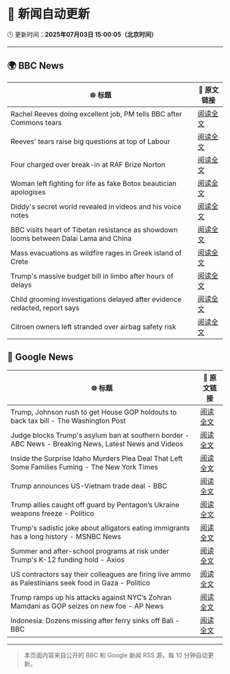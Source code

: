 # 🧠 新闻自动更新

🕒 更新时间：**2025年07月03日 15:00:05（北京时间）**

---

## 🌍 BBC News

| 🌐 标题 | 🔗 原文链接 |
|--------|-------------|
| Rachel Reeves doing excellent job, PM tells BBC after Commons tears | [阅读全文](https://www.bbc.com/news/articles/cly26wpez97o) |
| Reeves' tears raise big questions at top of Labour | [阅读全文](https://www.bbc.com/news/articles/cn0qr9wlpnqo) |
| Four charged over break-in at RAF Brize Norton | [阅读全文](https://www.bbc.com/news/articles/cly1jejw4xeo) |
| Woman left fighting for life as fake Botox beautician apologises | [阅读全文](https://www.bbc.com/news/articles/c89eey7jjeno) |
| Diddy's secret world revealed in videos and his voice notes | [阅读全文](https://www.bbc.com/news/articles/c628r6q0n4vo) |
| BBC visits heart of Tibetan resistance as showdown looms between Dalai Lama and China | [阅读全文](https://www.bbc.com/news/articles/c5y772jlpgzo) |
| Mass evacuations as wildfire rages in Greek island of Crete | [阅读全文](https://www.bbc.com/news/articles/cd0vdkry307o) |
| Trump's massive budget bill in limbo after hours of delays | [阅读全文](https://www.bbc.com/news/articles/c20rrxjnx4lo) |
| Child grooming investigations delayed after evidence redacted, report says | [阅读全文](https://www.bbc.com/news/articles/cgq7n3lyyjqo) |
| Citroen owners left stranded over airbag safety risk | [阅读全文](https://www.bbc.com/news/articles/c0m8872n9gxo) |

## 📰 Google News

| 🌐 标题 | 🔗 原文链接 |
|--------|-------------|
| Trump, Johnson rush to get House GOP holdouts to back tax bill - The Washington Post | [阅读全文](https://news.google.com/rss/articles/CBMikAFBVV95cUxNTzhfT2o0Y3FOTEVtU1UzdU5sbXBnSl9kZ3lVR2txWFFNR2Q5TGU2RWdfOUxsRERxLWF6Q3pWRGhENmY2TzQwQWtvdVFJaFdWYVprZmZmTnJQVF8xN1NTbTFOSzUxVmZQQXo2bWRwQmd5MmRJZWpjb0h0ZFFCLUh3aW9hYy1feDk1bkd3anVqcjQ?oc=5) |
| Judge blocks Trump's asylum ban at southern border - ABC News - Breaking News, Latest News and Videos | [阅读全文](https://news.google.com/rss/articles/CBMilgFBVV95cUxQaEN5bzZTT0taSmpkSDMwTjEtcFlEaTlZb19Ja1BNYmFEVXpQQnVOWjZwUEwteEEybVBibjN4WEctaWJTX3ZZY2o0TFd3ejYxbUlMM1RjVDlRMEwtSzd0Wm54R2J0R0c0NzRBVmUxRTYtajh3eG5XbURSMm90Wld5RTVFc0JuUUROcENjQmRJM2Y4V3JUNGfSAZsBQVVfeXFMUC1lLXJxWjV6SXVIQU5uSEFaMUx6Nmh6eGxXVjV2VFlEeUlpLWItZ1ZYNnJRdnFRb2JFOWp3bEFBOHVRWWxGRng5TUVzUlFjdGo1NlF4c3cwdXYtQVdmRnBoYzRqSzExbmJkYnpIclhCVlRmSzI2YURFR29fM0pfX3F3Rm1OaGNPUjJWZVg5cWpKaTIteVVEX2hsVUE?oc=5) |
| Inside the Surprise Idaho Murders Plea Deal That Left Some Families Fuming - The New York Times | [阅读全文](https://news.google.com/rss/articles/CBMiggFBVV95cUxPNC1nejJNYXRDX2pmZFQ0RmJoQ2ZjZEhYbGt6OGxYaG1BS0FGVXRTUnFMdnU2U2JGcDAyYzNXRHZkUFRmV29EYnVxVklvNmhhOGdqbkxGZUkyazhZblJvMW5lUXBmM1Rrd0FxT2VMVGVZZVZ2bm12RjhXN213MWdXM1BR?oc=5) |
| Trump announces US-Vietnam trade deal - BBC | [阅读全文](https://news.google.com/rss/articles/CBMiWkFVX3lxTFB1LTBDVUdFcHZVTTMxVmYxWm84RGMzeDZpRV8xZTNGRFZXSGlDYkp5dWRCaFJKdkhsNFV3NmJSRk9wU1BpcnVDb0tKdzJEWmZLZ0dFekRqUm8yUdIBX0FVX3lxTE5YNndNc1g2blJqaEJreFV2ZzhPVkFnY3NvRkE4VjBWLTdzM3FlUV9PSFNyOUllR01JNDZ1dVpCdTNSc0hTS3M4ZkU3cEJ4SnVwNlpQdldvWmpNRVNkWHdJ?oc=5) |
| Trump allies caught off guard by Pentagon’s Ukraine weapons freeze - Politico | [阅读全文](https://news.google.com/rss/articles/CBMikAFBVV95cUxNRUVzUXVEdTE4RHJMNUJzYmhPUXBCeXBoRWZINGd1bTBxVkJORlJobWxPaFZld2hVR0x5WmEtRXBmSmN6Y215NWxUcUZFZTlTM01NNHpwSm02dFczNHV3OWJPNE9PYS15SG0tS2RIbUdyWERCMERGSXhQcjY3UmxWU0hLQWN2cnI4RDJOa2dMcTE?oc=5) |
| Trump's sadistic joke about alligators eating immigrants has a long history - MSNBC News | [阅读全文](https://news.google.com/rss/articles/CBMikwFBVV95cUxPeU41Um1WS2ZLcDNVVmh1SnRxazNlY3Jwb1owQzRNaVdKZDZ4R0xGWVB5YldTeV9PT19DclEzaWRpTUN4LXpLQWtoSEUxYzdqQUxYZlRsa3JLeUNlZ3IxRFZzcGtSWGNPZ1NUQTM2TDVpaUVKMHNQQTNLZWVkUkVuV09sZmRXOVdhVFM1Tnp2cGl0VDjSAXNBVV95cUxOMGZ6YkswVEY0ZTBoeEVqeTJLaHBjZ25abDlpVzR6MFA4ZDB5WUFJWUk1YUZZa2pXRFMyUlNHWXRXckcwc1Y4N3FhZ3laRXZSMHlPRkhMQnJrVkZiaHJFUC1Rd0R1X3ZCRjk0YUthaDZvVnNn?oc=5) |
| Summer and after-school programs at risk under Trump's K-12 funding hold - Axios | [阅读全文](https://news.google.com/rss/articles/CBMihAFBVV95cUxPdklPR1RCZUt6UnBOSkpVaDEybUY3MEpUS045ZkhGM2dER3NXYjRpLWFNc3c1VUhtWjdNNjcwWWJEYmc2WWxfRkpkd2JESTNRX1U4ZTVZWWxUUGxsNm92WkRxeXRYRGpIWGl4SHgwU1hTbVB2d19UYUFHd1FEZVNqLXM3VU0?oc=5) |
| US contractors say their colleagues are firing live ammo as Palestinians seek food in Gaza - Politico | [阅读全文](https://news.google.com/rss/articles/CBMi1wFBVV95cUxNc2FCRnU1WUJsYTlkMi1rNmc2U011ZlBjNllFR0pHS2lNWi1uOFBMTFBCLXVDV242ekFjMm11Y3N2bmVrVmw1Q1R2dDFlNms5UVdoLXJjb0FhYkJlY3BYSkg4bHVwRGdKWDNWdDhyNG1VaVBNS0lta1dnblFGVmtOYnhkLVJ0VDhmUnJzekpqaUVVb3VlUEhxWGxVNHplWWdOckZpbVFETV9QaHNGbHVnaU9Sd3VQNXRqX180QllCTkc3UzgwbzJ5TDNNUHE4eVRsUmNkbVFSYw?oc=5) |
| Trump ramps up his attacks against NYC’s Zohran Mamdani as GOP seizes on new foe - AP News | [阅读全文](https://news.google.com/rss/articles/CBMiuAFBVV95cUxQRlh6Mk5Vb1p3eWcxSVZpbFJkNGRMN2pESGdZTS1FZTlBOUcxR0c3QkNscG1USU80ZzhheTVLS3l3RjhIdFhna3g3YmdFT1p1Tmp3Z0M3OUcyNENIcFItVVdXLTdrOC14QWFid3E5ZGtHaEtiaWJBbkozRUNORDAtU1cxTHUwOEN5M1pFSXR0RWJaN2NGeUpySTZkN2ppczQ4NFlqdWg2Um13TEtidnVnSE83bTVrOVlU?oc=5) |
| Indonesia: Dozens missing after ferry sinks off Bali - BBC | [阅读全文](https://news.google.com/rss/articles/CBMiWkFVX3lxTE1xR20wUFc2R0cwM21sT1VOZUNmM0l5YlhLbVhqLU1NWkZOT0RFbWluYXJvMUk0QnR4b1NNMlByVHdTMDhvMEJoeTNzdmJRV0VhTFFQalBuRzZxUdIBX0FVX3lxTE5BRF96SHU3NkpoSFY2bmN3X1UxN2JXV2lnYkkyWjBNei1KdVJmTGc3bnZSbk9Sc1dZTzhGd0RHb05HMlRtaFl3TkJWZXdEaVc0VHVXeFk0N3ltTXpheVFJ?oc=5) |

---
> 本页面内容来自公开的 BBC 和 Google 新闻 RSS 源，每 10 分钟自动更新。